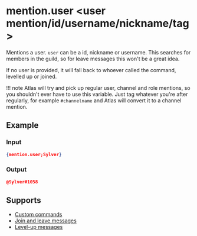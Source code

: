 # mention.user <user mention/id/username/nickname/tag>

Mentions a user. `user` can be a id, nickname or username. This searches for members in the guild, so for leave messages this won't be a great idea.

If no user is provided, it will fall back to whoever called the command, levelled up or joined.

!!! note
    Atlas will try and pick up regular user, channel and role mentions, so you shouldn't ever have to use this variable. Just tag whatever you're after regularly, for example `#channelname` and Atlas will convert it to a channel mention.

## Example

### Input

```json
{mention.user;Sylver}
```

### Output

```json
@Sylver#1058
```

## Supports

* [Custom commands](/Modules/custom_commands/)
* [Join and leave messages](/Modules/join_leave_messages/)
* [Level-up messages](/Modules/levels/)

